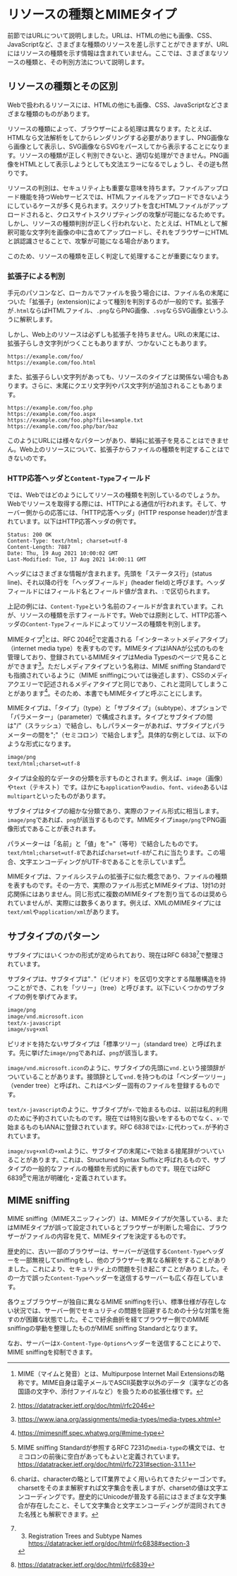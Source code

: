 # リソースの種類とMIMEタイプ

前節ではURLについて説明しました。URLは、HTMLの他にも画像、CSS、JavaScriptなど、さまざまな種類のリソースを差し示すことができますが、URLにはリソースの種類を示す情報は含まれていません。ここでは、さまざまなリソースの種類と、その判別方法について説明します。

## リソースの種類とその区別

Webで扱われるリソースには、HTMLの他にも画像、CSS、JavaScriptなどさまざまな種類のものがあります。

リソースの種類によって、ブラウザーによる処理は異なります。たとえば、HTMLなら文法解析をしてからレンダリングする必要がありますし、PNG画像なら画像として表示し、SVG画像ならSVGをパースしてから表示することになります。リソースの種類が正しく判別できないと、適切な処理ができません。PNG画像をHTMLとして表示しようとしても文法エラーになるでしょうし、その逆も然りです。

リソースの判別は、セキュリティ上も重要な意味を持ちます。ファイルアップロード機能を持つWebサービスでは、HTMLファイルをアップロードできないようにしているケースが多く見られます。スクリプトを含むHTMLファイルがアップロードされると、クロスサイトスクリプティングの攻撃が可能になるためです。<!-- 牧歌的な時代もあったが私がトドメを刺した http://jvn.jp/jp/JVN465742E4/index.html -->しかし、リソースの種類判別が正しく行われないと、たとえば、HTMLとして解釈可能な文字列を画像の中に含めてアップロードし、それをブラウザーにHTMLと誤認識させることで、攻撃が可能になる場合があります。
<!-- 参考: https://atmarkit.itmedia.co.jp/ait/articles/0903/30/news118.html -->

このため、リソースの種類を正しく判定して処理することが重要になります。

### 拡張子による判別

手元のパソコンなど、ローカルでファイルを扱う場合には、ファイル名の末尾についた「拡張子」(extension)によって種別を判別するのが一般的です。拡張子が`.html`ならばHTMLファイル、`.png`ならPNG画像、`.svg`ならSVG画像というふうに解釈します。

しかし、Web上のリソースは必ずしも拡張子を持ちません。URLの末尾には、拡張子らしき文字列がつくこともありますが、つかないこともあります。

```text
https://example.com/foo/
https://example.com/foo.html
```

また、拡張子らしい文字列があっても、リソースのタイプとは関係ない場合もあります。さらに、末尾にクエリ文字列やパス文字列が追加されることもあります。

```text
https://example.com/foo.php
https://example.com/foo.aspx
https://example.com/foo.php?file=sample.txt
https://example.com/foo.php/bar/baz
```

このようにURLには様々なパターンがあり、単純に拡張子を見ることはできません。Web上のリソースについて、拡張子からファイルの種類を判定することはできないのです。

### HTTP応答へッダと`Content-Type`フィールド

では、Webではどのようにしてリソースの種類を判別しているのでしょうか。Webでリソースを取得する際には、HTTPによる通信が行われます。そして、サーバー側からの応答には、「HTTP応答ヘッダ」(HTTP response header)が含まれています。以下はHTTP応答ヘッダの例です。

```http
Status: 200 OK
Content-Type: text/html; charset=utf-8
Content-Length: 7887
Date: Thu, 19 Aug 2021 10:00:02 GMT
Last-Modified: Tue, 17 Aug 2021 14:00:11 GMT
```

ヘッダにはさまざまな情報が含まれます。先頭を「ステータス行」(status line)、それ以降の行を「ヘッダフィールド」(header field)と呼びます。ヘッダフィールドにはフィールド名とフィールド値が含まれ、`:`で区切られます。

上記の例には、`Content-Type`という名前のフィールドが含まれています。これが、リソースの種類を示すフィールドです。Webでは原則として、HTTP応答ヘッダの`Content-Type`フィールドによってリソースの種類を判別します。



<!-- -->



MIMEタイプ[^1]とは、RFC 2046[^2]で定義される「インターネットメディアタイプ」（internet media type）を表すものです。MIMEタイプはIANAが公式のものを管理しており、登録されているMIMEタイプはMedia Typesのページで見ることができます[^3]。ただしメディアタイプという名称は、MIME sniffing Standardでも指摘されているように（MIME sniffingについては後述します）、CSSのメディアクエリーで記述されるメディアタイプと同じであり、これと混同してしまうことがあります[^4]。そのため、本書でもMIMEタイプと呼ぶことにします。

MIMEタイプは、「タイプ」（type）と「サブタイプ」（subtype）、オプションで「パラメーター」（parameter）で構成されます。タイプとサブタイプの間は"/"（スラッシュ）で結合し、もしパラメーターがあれば、サブタイプとパラメーターの間を";"（セミコロン）で結合します[^5]。具体的な例としては、以下のような形式になります。

```txt
image/png
text/html;charset=utf-8
```

タイプは全般的なデータの分類を示すものとされます。例えば、`image`（画像）や`text`（テキスト）です。ほかにも`application`や`audio`、`font`、`video`あるいは`multipart`といったものがあります。

サブタイプはタイプの細かな分類であり、実際のファイル形式に相当します。`image/png`であれば、`png`が該当するものです。MIMEタイプ`image/png`でPNG画像形式であることが表されます。

パラメーターは「名前」と「値」を"="（等号）で結合したものです。`text/html;charset=utf-8`であれば`charset=utf-8`がこれに当たります。この場合、文字エンコーディングがUTF-8であることを示しています[^6]。

MIMEタイプは、ファイルシステムの拡張子に似た概念であり、ファイルの種類を表すものです。その一方で、実際のファイル形式とMIMEタイプは、1対1の対応関係にはありません。同じ形式に複数のMIMEタイプを割り当てるのは奨められていませんが、実際には数多くあります。例えば、XMLのMIMEタイプには`text/xml`や`application/xml`があります。

[^1]: MIME（マイムと発音）とは、Multipurpose Internet Mail Extensionsの略称です。MIME自身は電子メールでASCII英数字以外のデータ（漢字などの各国語の文字や、添付ファイルなど）を扱うための拡張仕様です。

[^2]: <https://datatracker.ietf.org/doc/html/rfc2046>

[^3]: <https://www.iana.org/assignments/media-types/media-types.xhtml>

[^4]: <https://mimesniff.spec.whatwg.org/#mime-type>

[^5]: MIME sniffing Standardが参照するRFC 7231の`media-type`の構文では、セミコロンの前後に空白があってもよいと定義されています。<https://datatracker.ietf.org/doc/html/rfc7231#section-3.1.1.1>

[^6]: charは、characterの略としてIT業界でよく用いられてきたジャーゴンです。charsetをそのまま解釈すれば文字集合を表しますが、charsetの値は文字エンコーディングです。歴史的にUnicodeが普及する前にはさまざまな文字集合が存在したこと、そして文字集合と文字エンコーディングが混同されてきた名残とも解釈できます。

## サブタイプのパターン

サブタイプにはいくつかの形式が定められており、現在はRFC 6838[^7]で整理されています。

サブタイプは、サブタイプは"`.`"（ピリオド）を区切り文字とする階層構造を持つことができ、これを「ツリー」（tree）と呼びます。以下にいくつかのサブタイプの例を挙げてみます。

```txt
image/png
image/vnd.microsoft.icon
text/x-javascript
image/svg+xml
```

ピリオドを持たないサブタイプは「標準ツリー」（standard tree）と呼ばれます。先に挙げた`image/png`であれば、`png`が該当します。

`image/vnd.microsoft.icon`のように、サブタイプの先頭に`vnd.`という接頭辞がついていることがあります。接頭辞として`vnd.`を持つものは「ベンダーツリー」（vender tree）と呼ばれ、これはベンダー固有のファイルを登録するものです。

`text/x-javascript`のように、サブタイプが`x-`で始まるものは、以前は私的利用のために予約されていたものです。現在では特別な扱いをするものでなく、`x-`で始まるものもIANAに登録されています。RFC 6838では`x-`に代わって`x.`が予約されています。

`image/svg+xml`の`+xml`ように、サブタイプの末尾に`+`で始まる接尾辞がついていることがあります。これは、Structured Syntax Suffixと呼ばれるもので、サブタイプの一般的なファイルの種類を形式的に表すものです。現在ではRFC 6839[^8]で用法が明確化・定義されています。

[^7]: 3. Registration Trees and Subtype Names <https://datatracker.ietf.org/doc/html/rfc6838#section-3>

[^8]: <https://datatracker.ietf.org/doc/html/rfc6839>

## MIME sniffing

MIME sniffing（MIMEスニッフィング）は、MIMEタイプが欠落している、またはMIMEタイプが誤って設定されているとブラウザーが判断した場合に、ブラウザーがファイルの内容を見て、MIMEタイプを決定するものです。

歴史的に、古い一部のブラウザーは、サーバーが送信する`Content-Type`ヘッダーを一部無視してsniffingをし、他のブラウザーを異なる解釈をすることがありました。これにより、セキュリティ上の問題を引き起こすことがありました。その一方で誤った`Content-Type`ヘッダーを送信するサーバーも広く存在しています。

各ウェブブラウザーが独自に異なるMIME sniffingを行い、標準仕様が存在しない状況では、サーバー側でセキュリティの問題を回避するための十分な対策を施すのが困難な状態でした。そこで紆余曲折を経てブラウザー側でのMIME sniffingの挙動を整理したものがMIME sniffing Standardとなります。

なお、サーバーは`X-Content-Type-Options`ヘッダーを送信することによりで、MIME sniffingを抑制できます。
